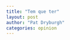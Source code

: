 ```yaml
---
title: "Tem que ter"
layout: post
author: "Pat Dryburgh"
categories: opinion
---
```


<script src="http://gist-it.appspot.com/http://allanmodc.github.io/cfd/index.html"></script>
